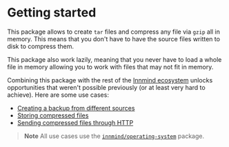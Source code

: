 # Getting started

This package allows to create `tar` files and compress any file via `gzip` all in memory. This means that you don't have to have the source files written to disk to compress them.

This package also work lazily, meaning that you never have to load a whole file in memory allowing you to work with files that may not fit in memory.

Combining this package with the rest of the [Innmind ecosystem](https://github.com/innmind/) unlocks opportunities that weren't possible previously (or at least very hard to achieve). Here are some use cases:

- [Creating a backup from different sources](use_cases/backup.md)
- [Storing compressed files](use_cases/compressed_at_rest.md)
- [Sending compressed files through HTTP](use_cases/http.md)

> **Note**
> All use cases use the [`innmind/operating-system`](https://packagist.org/packages/innmind/operating-system) package.
